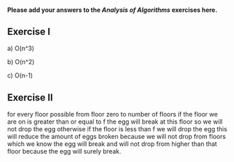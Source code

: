 #### Please add your answers to the ***Analysis of  Algorithms*** exercises here.

## Exercise I

a)
O(n^3)

b)
O(n^2)

c)
O(n-1)

## Exercise II

for every floor possible from floor zero to number of floors
if the floor we are on is greater than or equal to f
the egg will break at this floor so we will not drop the egg
otherwise if the floor is less than f we will drop the egg
this will reduce the amount of eggs broken because we will not drop from 
floors which we know the egg will break and will not drop from higher than that floor
because the egg will surely break.

